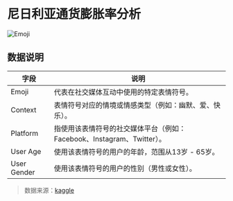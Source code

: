 # 尼日利亚通货膨胀率分析

![Emoji](https://github.com/SolitaryEgo/Analysis-of-Emoji-data/blob/main/siavas83nm.png)

## 数据说明


字段 | 说明 |
|----|---- |
Emoji | 代表在社交媒体互动中使用的特定表情符号。 |
Context | 表情符号对应的情境或情感类型（例如：幽默、爱、快乐）。 |
Platform | 指使用该表情符号的社交媒体平台（例如：Facebook、Instagram、Twitter）。 |
User Age | 使用该表情符号的用户的年龄，范围从13岁 - 65岁。 |
User Gender | 使用该表情符号的用户的性别（男性或女性）。 |

>数据来源：[kaggle](https://www.kaggle.com/datasets/iamhardy/nigeria-inflation-rates/data)
